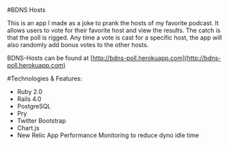 #BDNS Hosts

This is an app I made as a joke to prank the hosts of my favorite podcast. It allows users to vote for their favorite host and view the results. The catch is that the poll is rigged. Any time a vote is cast for a specific host, the app will also randomly add bonus votes to the other hosts.

BDNS-Hosts can be found at [http://bdns-poll.herokuapp.com](http://bdns-poll.herokuapp.com)

#Technologies & Features:
* Ruby 2.0
* Rails 4.0
* PostgreSQL
* Pry
* Twitter Bootstrap
* Chart.js
* New Relic App Performance Monitoring to reduce dyno idle time